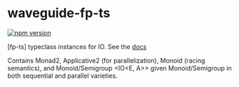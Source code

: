 # waveguide-fp-ts
[![npm version](https://badge.fury.io/js/waveguide-fp-ts.svg)](https://badge.fury.io/js/waveguide-fp-ts)

[fp-ts] typeclass instances for IO. See the [docs](./docs/readme.md)

Contains Monad2, Applicative2 (for parallelization), Monoid (racing semantics), and Monoid/Semigroup <IO<E, A>> given Monoid/Semigroup <A> in both sequential and parallel varieties.
